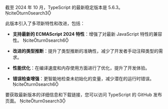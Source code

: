 截至 2024 年 10 月，TypeScript 的最新稳定版本是 5.6.3。 citeturn0search3

此版本引入了多项新特性和改进，包括：

- **支持最新的 ECMAScript 2024 特性**：增强了对最新 JavaScript 特性的兼容性。 citeturn0search6

- **改进的类型推断**：提升了类型推断的准确性，减少了开发者手动注释类型的需求。

- **性能优化**：在编译速度和内存使用方面进行了优化，提升了开发体验。

- **错误检查增强**：更智能地检查未初始化的变量，减少潜在的运行时错误。 citeturn0search6

要获取最新版本的详细信息和下载链接，您可以访问 TypeScript 的 GitHub 发布页面。 citeturn0search3 